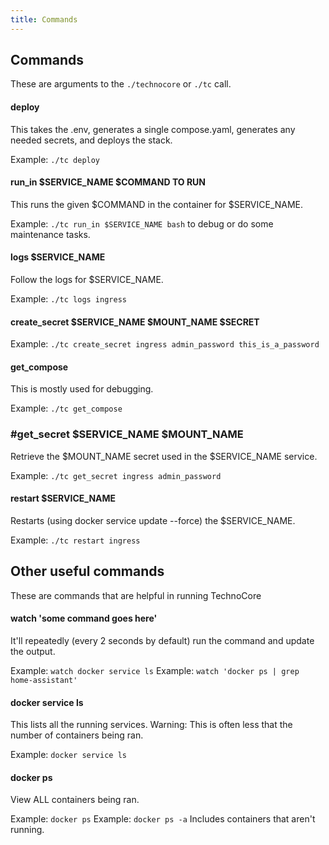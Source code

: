 ```yaml
---
title: Commands
---
```



## Commands
These are arguments to the `./technocore` or `./tc` call. 

#### deploy
This takes the .env, generates a single compose.yaml, generates any needed secrets, and deploys the stack. 
    
Example: `./tc deploy`

#### run_in $SERVICE_NAME $COMMAND TO RUN
This runs the given $COMMAND in the container for $SERVICE_NAME. 

Example: `./tc run_in $SERVICE_NAME bash` to debug or do some maintenance tasks. 

#### logs $SERVICE_NAME
Follow the logs for $SERVICE_NAME. 

Example: `./tc logs ingress`

#### create_secret $SERVICE_NAME $MOUNT_NAME $SECRET
Example: `./tc create_secret ingress admin_password this_is_a_password`
#### get_compose
This is mostly used for debugging. 

Example: `./tc get_compose`

### #get_secret $SERVICE_NAME $MOUNT_NAME
Retrieve the $MOUNT_NAME secret used in the $SERVICE_NAME service.
    
Example: `./tc get_secret ingress admin_password`

#### restart $SERVICE_NAME
Restarts (using docker service update --force) the $SERVICE_NAME. 
    
Example: `./tc restart ingress` 

## Other useful commands
These are commands that are helpful in running TechnoCore

#### watch 'some command goes here'
It'll repeatedly (every 2 seconds by default) run the command and update the output. 

Example: `watch docker service ls`
Example: `watch 'docker ps | grep home-assistant'`

#### docker service ls
This lists all the running services. 
Warning: This is often less that the number of containers being ran.

Example: `docker service ls`

#### docker ps
View ALL containers being ran. 

Example: `docker ps`
Example: `docker ps -a` Includes containers that aren't running.
